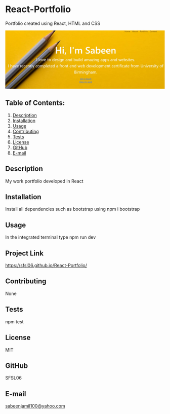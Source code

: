 # React-Portfolio
Portfolio created using React, HTML and CSS

![ReactPortfolioScreenshot](/reactportfolio/src/ReactPortfolioScreenshot.jpg)

## Table of Contents:
  1. [Description](#description) 
  2. [Installation](#installation)
  3. [Usage](#usage)  
  4. [Contributing](#contributing)
  5. [Tests](#tests)
  6. [License](#license)
  7. [GitHub](#gitHub)
  8. [E-mail](#e-mail)

## Description 
My work portfolio developed in React

## Installation
Install all dependencies such as bootstrap using npm i bootstrap
## Usage

In the integrated terminal type npm run dev

## Project Link
https://sfsl06.github.io/React-Portfolio/

## Contributing
None

## Tests
npm test

## License
MIT

## GitHub
SFSL06

## E-mail
sabeenjamil100@yahoo.com
